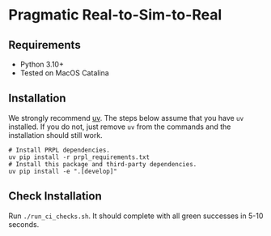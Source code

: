 # Pragmatic Real-to-Sim-to-Real

## Requirements

- Python 3.10+
- Tested on MacOS Catalina

## Installation

We strongly recommend [uv](https://docs.astral.sh/uv/getting-started/installation/). The steps below assume that you have `uv` installed. If you do not, just remove `uv` from the commands and the installation should still work.

```
# Install PRPL dependencies.
uv pip install -r prpl_requirements.txt
# Install this package and third-party dependencies.
uv pip install -e ".[develop]"
```

## Check Installation

Run `./run_ci_checks.sh`. It should complete with all green successes in 5-10 seconds.


